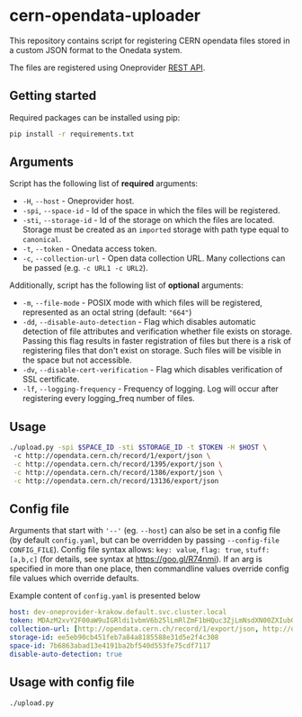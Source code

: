 # cern-opendata-uploader
This repository contains script for registering CERN opendata files stored in a custom JSON format to the Onedata
system. 

The files are registered using Oneprovider [REST API](https://onedata.org/#/home/api/stable/oneprovider?anchor=operation/register_file).

## Getting started

Required packages can be installed using pip:
```bash
pip install -r requirements.txt
``` 

## Arguments

Script has the following list of **required** arguments:
* `-H`, `--host` - Oneprovider host.
* `-spi`, `--space-id` - Id of the space in which the files will be registered.
* `-sti`, `--storage-id` - Id of the storage on which the files are located.
                        Storage must be created as an `imported` storage with
                        path type equal to `canonical`.
* `-t`, `--token` - Onedata access token.
* `-c`, `--collection-url` - Open data collection URL. Many collections can be passed (e.g. `-c URL1 -c URL2`).

Additionally, script has the following list of **optional** arguments:
* `-m`, `--file-mode` - POSIX mode with which files will be registered, represented as an octal string (default: `"664"`)
* `-dd`, `--disable-auto-detection` - Flag which disables automatic detection of file attributes and verification whether file exists on storage.
Passing this flag results in faster registration of files but there is a risk of registering files that don't exist on storage.
Such files will be visible in the space but not accessible.
* `-dv`, `--disable-cert-verification` - Flag which disables verification of SSL certificate.
* `-lf`, `--logging-frequency` - Frequency of logging. Log will occur after registering every logging_freq number of files.

## Usage
```bash
./upload.py -spi $SPACE_ID -sti $STORAGE_ID -t $TOKEN -H $HOST \ 
 -c http://opendata.cern.ch/record/1/export/json \
 -c http://opendata.cern.ch/record/1395/export/json \
 -c http://opendata.cern.ch/record/1386/export/json \
 -c http://opendata.cern.ch/record/13136/export/json
```

## Config file
Arguments that start with `'--'` (eg. `--host`) can also be set in a config file (by default `config.yaml`, but can be
overridden by passing `--config-file CONFIG_FILE`).
Config file syntax allows: `key: value`, `flag: true`, `stuff: [a,b,c]` (for details,
see syntax at https://goo.gl/R74nmi). If an arg is specified in more than one
place, then commandline values override config file values which override
defaults.

Example content of `config.yaml` is presented below
```yaml
host: dev-oneprovider-krakow.default.svc.cluster.local
token: MDAzM2xvY2F00aW9uIGRldi1vbmV6b25lLmRlZmF1bHQuc3ZjLmNsdXN00ZXIubG9jYWwKMDA2YmlkZW500aWZpZXIgMi9ubWQvdXNyLTE3Mjk2MDBhMjE5YTFhZjNmNjc2MmQzOGE5YWFkMWZhY2hiN2M00L2FjdC8zMzE2ODg00MDg2YTdmNDY3OTEyODNiNzM3M2E2YTE4N2NoZDE1OAowMDE5Y2lkIGludGVyZmFjZSA9IHJlc3QKMDAxOGNpZCBzZXJ2aWNlID00gb3B3LSoKMDAyZnNpZ25hdHVyZSBLJbKLSFCaMYh500ThOCROkoq5W01OHM1Yt02lvstDZJ3YQo
collection-url: [http://opendata.cern.ch/record/1/export/json, http://opendata.cern.ch/record/1395/export/json, http://opendata.cern.ch/record/1386/export/json, http://opendata.cern.ch/record/13136/export/json]
storage-id: ee5eb90cb451feb7a84a8185588e31d5e2f4c308
space-id: 7b6863abad13e4191ba2bf540d553fe75cdf7117
disable-auto-detection: true
```

## Usage with config file 
```bash
./upload.py
```
